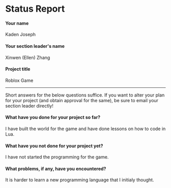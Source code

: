 # Status Report

#### Your name

Kaden Joseph

#### Your section leader's name

Xinwen (Ellen) Zhang

#### Project title

Roblox Game

***

Short answers for the below questions suffice. If you want to alter your plan for your project (and obtain approval for the same), be sure to email your section leader directly!

#### What have you done for your project so far?

I have built the world for the game and have done lessons on how to code in Lua.

#### What have you not done for your project yet?

I have not started the programming for the game.

#### What problems, if any, have you encountered?

It is harder to learn a new programming language that I initialy thought.
